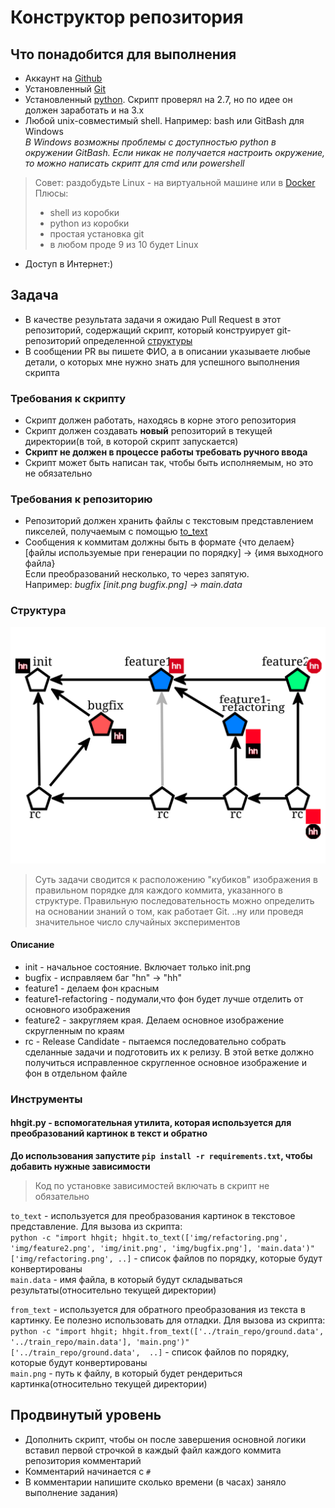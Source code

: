 # Конструктор репозитория
## Что понадобится для выполнения
* Аккаунт на [Github](https://github.com)
* Установленный [Git](https://git-scm.com)
* Установленный [python](https://www.python.org). Скрипт проверял на 2.7, но по идее он должен заработать и на 3.x
* Любой unix-совместимый shell. Например: bash или GitBash для Windows  
_В Windows возможны проблемы с доступностью python в окружении GitBash. Если никак не получается настроить окружение, то можно написать скрипт для cmd или powershell_  
> Совет: раздобудьте Linux - на виртуальной машине или в [Docker](https://www.docker.com)
> Плюсы:
>+ shell из коробки
>+ python из коробки
>+ простая установка git
>+ в любом проде 9 из 10 будет Linux
* Доступ в Интернет:)
## Задача
* В качестве результата задачи я ожидаю Pull Request в этот репозиторий, содержащий скрипт, который конструирует git-репозиторий определенной [структуры](#user-content-Структура)
* В сообщении PR вы пишете ФИО, а в описании указываете любые детали, о которых мне нужно знать для успешного выполнения скрипта
### Требования к скрипту
* Скрипт должен работать, находясь в корне этого репозитория
* Скрипт должен создавать **новый** репозиторий в текущей директории(в той, в которой скрипт запускается)
* **Скрипт не должен в процессе работы требовать ручного ввода**
* Cкрипт может быть написан так, чтобы быть исполняемым, но это не обязательно
### Требования к репозиторию
* Репозиторий должен хранить файлы с текстовым представлением пикселей, получаемым с помощью [to_text](#user-content-Инструменты)
* Сообщения к коммитам должны быть в формате {что делаем} [файлы используемые при генерации по порядку] -> {имя выходного файла}  
Если преобразований несколько, то через запятую.  
Например: _bugfix [init.png bugfix.png] -> main.data_  
### Структура
![Структура](./scheme.svg)
> Суть задачи сводится к расположению "кубиков" изображения в правильном порядке для каждого коммита, указанного в структуре. 
> Правильную последовательность можно определить на основании знаний о том, как работает Git.
> ..ну или проведя значительное число случайных экспериментов
#### Описание
* init - начальное состояние. Включает только init.png
* bugfix - исправляем баг "hn" -> "hh"
* feature1 - делаем фон красным
* feature1-refactoring - подумали,что фон будет лучше отделить от основного изображения
* feature2 - закругляем края. Делаем основное изображение скругленным по краям
* rc - Release Candidate - пытаемся последовательно собрать сделанные задачи и подготовить их к релизу.
В этой ветке должно получиться исправленное скругленное основное изображение и фон в отдельном файле
### Инструменты
#### hhgit.py - вспомогательная утилита, которая используется для преобразований картинок в текст и обратно
**До использования запустите `pip install -r requirements.txt`, чтобы добавить нужные зависимости**  
> Код по установке зависимостей включать в скрипт не обязательно
  
`to_text` - используется для преобразования картинок в текстовое представление. Для вызова  из скрипта:  
`python -c "import hhgit; hhgit.to_text(['img/refactoring.png', 'img/feature2.png', 'img/init.png', 'img/bugfix.png'], 'main.data')"`  
`['img/refactoring.png', ..]` - список файлов по порядку, которые будут конвертированы  
`main.data` - имя файла, в который будут складываться результаты(относительно текущей директории)  
  
`from_text` - используется для обратного преобразования из текста в картинку. Ее полезно использовать для отладки. Для вызова из скрипта:  
`python -c "import hhgit; hhgit.from_text(['../train_repo/ground.data', '../train_repo/main.data'], 'main.png')"`  
`['../train_repo/ground.data',  ..]` - список файлов по порядку, которые будут конвертированы  
`main.png` - путь к файлу, в который будет рендериться картинка(относительно текущей директории)  

## Продвинутый уровень
* Дополнить скрипт, чтобы он после завершения основной логики вставил первой строчкой в каждый файл каждого коммита репозитория комментарий
* Комментарий начинается с `#`
* В комментарии напишите сколько времени (в часах) заняло выполнение задания)
